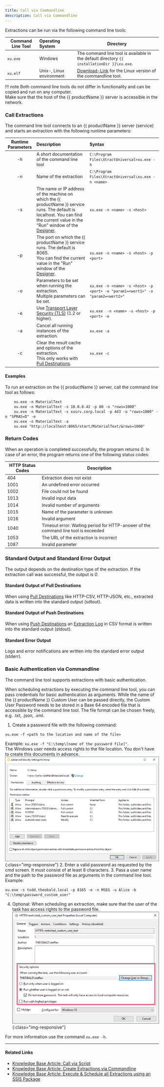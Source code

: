 ```yaml
---
title: Call via Commandline
description: Call via Commandline
---
```


Extractions can be run via the following command line tools:

| Command Line Tool | Operating System | Directory |
|---|:---|---|
| `xu.exe` | Windows  | The command line tool is available in the default directory `{{ installationDir }}\xu.exe`. |
| `xu.elf` | Unix-, Linux environment | [Download-Link](https://cdn-files.theobald-software.com/download/XtractUniversal/xu.elf.tar.gz) for the Linux version of the commandline tool. |

!!! note
	Both command line tools do not differ in functionality and can be copied and run on any computer. <br> Make sure that the host of the {{ productName }} server is accessible in the network. 

### Call Extractions
The command line tool connects to an {{ productName }} server (service) and starts an extraction with the following runtime parameters:

| Runtime Parameters   | Description | Syntax  |
|:---:|:---|:---|
| -h   |  A short documentation of the command line tool  |   `C:\Program Files\XtractUniversal>xu.exe -h` |
| -n   |  Name of the extraction  | `C:\Program Files\XtractUniversal\xu.exe -n <name>` |
| -s   |  The name or IP address of the machine on which the {{ productName }} service runs. The default is localhost. You can find the current value in the "Run" window of the [Designer](../getting-started/designer-overview#main-menu-bar-1).|  `xu.exe -n <name> -s <host>`|
| -p   | The port on which the {{ productName }} service runs. The default is 8065. <br> You can find the current value in the "Run" window of the [Designer](../getting-started/designer-overview#main-menu-bar-1).  | `xu.exe -n <name> -s <host> -p <port>` |
| -o   | Parameters to be set when running the extraction. <br> Multiple parameters can be set. | `xu.exe -n <name> -s <host> -p <port> -o "param1=<wert1>" -o "param2=<wert2>"`|
| -e   | Use [Transport Layer Security (TLS)](https://docs.microsoft.com/en-us/windows/win32/secauthn/transport-layer-security-protocol) (1.2 or higher). |   `xu.exe  -n <name> -s <host> -p <port> -e`|
| -a   | Cancel all running instances of the extraction. | `xu.exe -a` |
| -c   | Clear the result cache and options of the extraction. <br> This only works with [Pull Destinations](../destinations#pull-and-push-destinations). | `xu.exe -c` |  

#### Examples
To run an extraction on the {{ productName }} server, call the command line tool as follows:
```console
    xu.exe -n MaterialText
    xu.exe -n MaterialText -s 10.0.0.42 -p 80 -o "rows=1000"
    xu.exe -n MaterialText -s xusrv.corp.local -p 443 -o "rows=1000" -o "SPRAS=D" -e
    xu.exe -n MaterialText -a
    xu.exe "http://localhost:8065/start/MaterialText/&rows=1000"
```

### Return Codes
When an operation is completed successfully, the program returns *0*. In case of an error, the program returns one of the following status codes:

|HTTP Status Codes	|Description|
|---|---|
|404 |	Extraction does not exist|
|1001|	An undefined error occurred|
|1002|	File could not be found|
|1013|	Invalid input data|
|1014|	Invalid number of arguments|
|1015|	Name of the parameter is unknown|
|1016|	Invalid argument|
|1040|	Timeout error: Waiting period for HTTP-answer of the command line tool is exceeded |
|1053|	The URL of the extraction is incorrect |
|1087|	Invalid parameter |

### Standard Output and Standard Error Output
The output depends on the destination type of the extraction. If the extraction call was successful, the output is *0*.

#### Standard Output of Pull Destinations
When using [Pull Destinations](../destinations/index.md) like HTTP-CSV, HTTP-JSON, etc., extracted data is written into the standard output (sdtout).

#### Standard Output of Push Destinations
When using [Push Destinations](../destinations/index.md) an [Extraction Log](#link) in CSV format is written into the standard output (stdout).

#### Standard Error Output
Logs and error notifications are written into the standard error output (stderr).

<!---
### Options for Calling Extractions

#### Synchronous vs. Asynchronous Call
Calling an synchronous extraction blocks further processes, meaning that the application waits until the extraction is completed and a return code is received.

Calling an asynchronous extraction does not block further processes, meaning that an extraction returns an explicit timestamp so that the application does not have to wait for the extraction to complete.
The timestamp can be used to check the status of the extraction.

|Description	|Syntax|
|:---|:---|
|Suppress the Log output of an extraction (only for synchronous extractions with push destinations) |`xu.exe -o quiet-push=true`|
|Call a synchronous extraction (default)|	`xu.exe -o wait=false`|
|Return the timestamp of an extraction |`xu.exe -n <name> -o wait=false 1>>false_output1.txt 2>>false_output2.txt`|

{: .box-tip }
**Tip:** The XU server offers further functionalities e.g., checking the status of an (asynchronous) extraction, receiving logs or metadara of an extraction, etc. These functionalities are only available via [Webservices](./call-via-webservice#weitere-webservices).
--->

### Basic Authentication via Commandline

The command line tool supports extractions with basic authentication.<br>

When scheduling extractions by executing the command line tool, you can pass credentials for basic authentication as arguments.
While the name of the {{ productName }} Custom User can be passed directly, the Custom User Password needs to be stored in a Base 64 encoded file that is accessible by the command line tool.
The file format can be chosen freely, e.g. .txt, .json, .xml.

1. Create a password file with the following command: 
```
xu.exe -f <path to the location and name of the file>
```
Example: `xu.exe -f "C:\temp\[name of the password file]"`.<br>
The Windows user needs access rights to the file location. You don't have to create this documents in advance.<br>
![Windows Security Settings](../../assets/images/xu/documentation/automation/security_settings_windows_folder.png){:class="img-responsive"}
2. Enter a valid password as requested by the cmd screen. It must consist of at least 8 characters.
3. Pass a user name and the path to the password file as arguments in the command line tool. 
Example: 
```
xu.exe -s todd.theobald.local -p 8165 -e -n MSEG -u Alice -b "C:\temp\password_custom_user"
```
4. Optional: When scheduling an extraction, make sure that the user of the task has access rights to the password file.<br>
![Windows Security Settings](../../assets/images/xu/documentation/automation/security_settings_windows_task_scheduler.png){:class="img-responsive"}

For more information use the command `xu.exe -h`.

****
#### Related Links
- [Knowledge Base Article: Call via Script](../../knowledge-base/call-extraction-via-script.md)
- [Knowledge Base Article: Create Extractions via Commandline](../../knowledge-base/config-command-line-tool.md)
- [Knowledge Base Article: Execute & Schedule all Extractions using an SSIS Package](../../knowledge-base/execute_all_defined_xu_extractions.md)
